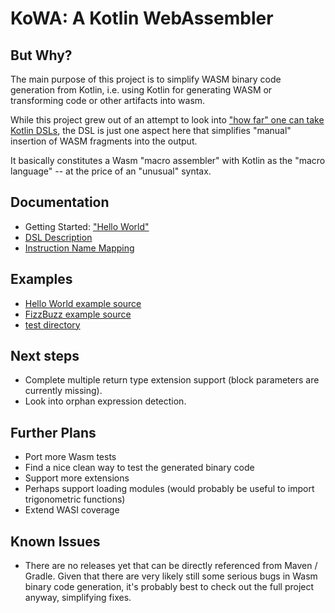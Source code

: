 # KoWA: A Kotlin WebAssembler

## But Why?

The main purpose of this project is to simplify WASM binary code generation
from Kotlin, i.e. using Kotlin for generating WASM or transforming code or
other artifacts into wasm.

While this project grew out of an attempt to look into ["how far" one can take
Kotlin DSLs](https://github.com/stefanhaustein/greenspun), the DSL is just one aspect here that simplifies
"manual" insertion of WASM fragments into the output.

It basically constitutes a Wasm "macro assembler" with
Kotlin as the "macro language" -- at the price of an "unusual" syntax.

## Documentation

- Getting Started: ["Hello World"](doc/hello_world.md)
- [DSL Description](doc/dsl_description.md)
- [Instruction Name Mapping](doc/instruction_name_mapping.md)

## Examples

- [Hello World example source](https://github.com/kobjects/kowa/blob/main/core/src/commonMain/kotlin/org/kobjects/kowa/demo/HelloWorld.kt)
- [FizzBuzz example source](https://github.com/kobjects/kowa/blob/main/core/src/commonMain/kotlin/org/kobjects/kowa/demo/FizzBuzz.kt)
- [test directory](https://github.com/kobjects/greenspun/tree/main/core/src/commonTest/kotlin/org/kobjects/greenspun)

## Next steps

- Complete multiple return type extension support (block parameters are currently missing).
- Look into orphan expression detection.

## Further Plans

- Port more Wasm tests
- Find a nice clean way to test the generated binary code
- Support more extensions 
- Perhaps support loading modules (would probably be useful to import trigonometric functions)
- Extend WASI coverage


## Known Issues

- There are no releases yet that can be directly referenced from Maven / Gradle. Given that there are
  very likely still some serious bugs in Wasm binary code
  generation, it's probably best to check out the
  full project anyway, simplifying fixes.

